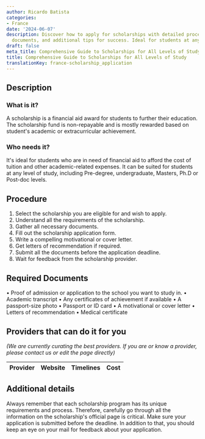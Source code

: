 ```yaml
---
author: Ricardo Batista
categories:
- France
date: '2024-06-07'
description: Discover how to apply for scholarships with detailed procedures, required
  documents, and additional tips for success. Ideal for students at any academic level.
draft: false
meta_title: Comprehensive Guide to Scholarships for All Levels of Study
title: Comprehensive Guide to Scholarships for All Levels of Study
translationKey: france-scholarship_application
---
```


## Description
### What is it?
A scholarship is a financial aid award for students to further their education. The scholarship fund is non-repayable and is mostly rewarded based on student's academic or extracurricular achievement.

### Who needs it?
It's ideal for students who are in need of financial aid to afford the cost of tuition and other academic-related expenses. It can be suited for students at any level of study, including Pre-degree, undergraduate, Masters, Ph.D or Post-doc levels.

## Procedure
1. Select the scholarship you are eligible for and wish to apply.
2. Understand all the requirements of the scholarship.
3. Gather all necessary documents.
4. Fill out the scholarship application form.
5. Write a compelling motivational or cover letter.
6. Get letters of recommendation if required.
7. Submit all the documents before the application deadline.
8. Wait for feedback from the scholarship provider.

## Required Documents
• Proof of admission or application to the school you want to study in. 
• Academic transcript
• Any certificates of achievement if available
• A passport-size photo
• Passport or ID card
• A motivational or cover letter
• Letters of recommendation
• Medical certificate

## Providers that can do it for you

_(We are currently curating the best providers. If you are or know a provider, please contact us or edit the page directly)_

| Provider        |     Website     |     Timelines    |       Cost      |
| --------------- | --------------- |  :-------------: | :-------------: |

## Additional details
Always remember that each scholarship program has its unique requirements and process. Therefore, carefully go through all the information on the scholarship's official page is critical. Make sure your application is submitted before the deadline. In addition to that, you should keep an eye on your mail for feedback about your application.